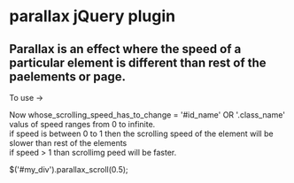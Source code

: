 # parallax jQuery plugin
## Parallax is an effect where the speed of a particular element is different than rest of the paelements or page.
To use ->
<script type='text/javascript' src='jquery.js'></script>

<script type='text/javascript' src='parallax_plugin.js'></script>  
<script type='text/javascript'>  
  $(whose_scrolling_speed_has_to_changed).parallax_scroll(speed);  
</script>  


Now whose_scrolling_speed_has_to_change = '#id_name' OR '.class_name'  
valus of speed ranges from 0 to infinite.  
if speed is between 0 to 1 then the scrolling speed of the element will be slower than rest of the elements  
if speed > 1 than scrollimg peed will be faster.  

$('#my_div').parallax_scroll(0.5);
